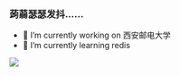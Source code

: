 ### 蒟蒻瑟瑟发抖......


- 🔭 I’m currently working on 西安邮电大学
- 🌱 I’m currently learning redis


![](https://github-readme-stats.vercel.app/api?username=mayandev)
